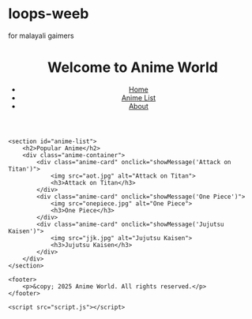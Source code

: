 # loops-weeb
for malayali gaimers
<!DOCTYPE html>
<html lang="en">
<head>
    <meta charset="UTF-8">
    <meta name="viewport" content="width=device-width, initial-scale=1.0">
    <title>Anime World</title>
    <link rel="stylesheet" href="styles.css">
</head>
<body>
    <header>
        <h1>Welcome to Anime World</h1>
        <nav>
            <ul>
                <li><a href="#home">Home</a></li>
                <li><a href="#anime-list">Anime List</a></li>
                <li><a href="#about">About</a></li>
            </ul>
        </nav>
    </header>
    
    <section id="anime-list">
        <h2>Popular Anime</h2>
        <div class="anime-container">
            <div class="anime-card" onclick="showMessage('Attack on Titan')">
                <img src="aot.jpg" alt="Attack on Titan">
                <h3>Attack on Titan</h3>
            </div>
            <div class="anime-card" onclick="showMessage('One Piece')">
                <img src="onepiece.jpg" alt="One Piece">
                <h3>One Piece</h3>
            </div>
            <div class="anime-card" onclick="showMessage('Jujutsu Kaisen')">
                <img src="jjk.jpg" alt="Jujutsu Kaisen">
                <h3>Jujutsu Kaisen</h3>
            </div>
        </div>
    </section>
    
    <footer>
        <p>&copy; 2025 Anime World. All rights reserved.</p>
    </footer>
    
    <script src="script.js"></script>
</body>
</html>
